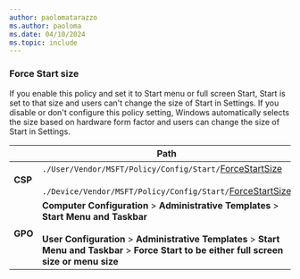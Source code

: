 ```yaml
---
author: paolomatarazzo
ms.author: paoloma
ms.date: 04/10/2024
ms.topic: include
---
```


### Force Start size

If you enable this policy and set it to Start menu or full screen Start, Start is set to that size and users can't change the size of Start in Settings. If you disable or don't configure this policy setting, Windows automatically selects the size based on hardware form factor and users can change the size of Start in Settings.

|  | Path |
|--|--|
| **CSP** | `./User/Vendor/MSFT/Policy/Config/Start/`[ForceStartSize](/windows/client-management/mdm/policy-csp-start#forcestartsize)<br><br>`./Device/Vendor/MSFT/Policy/Config/Start/`[ForceStartSize](/windows/client-management/mdm/policy-csp-start#forcestartsize) |
| **GPO** | **Computer Configuration** > **Administrative Templates** > **Start Menu and Taskbar**<br><br> **User Configuration** > **Administrative Templates** > **Start Menu and Taskbar** > **Force Start to be either full screen size or menu size** |
